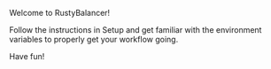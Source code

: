 Welcome to RustyBalancer!

Follow the instructions in Setup and get familiar with the environment variables to properly get your workflow going.

Have fun!